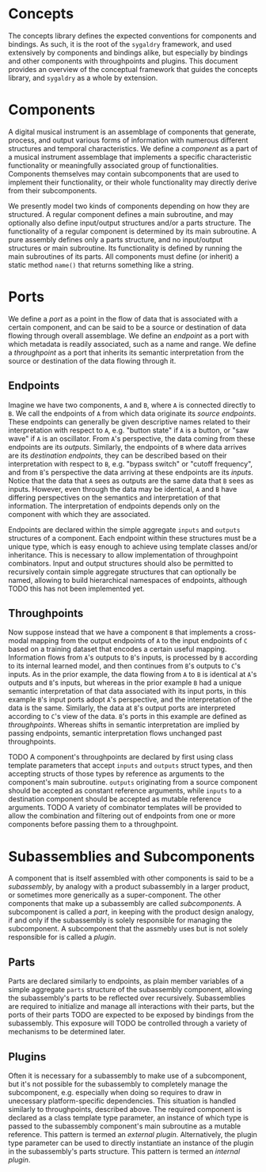 # Concepts

The concepts library defines the expected conventions for components and
bindings. As such, it is the root of the `sygaldry` framework, and used
extensively by components and bindings alike, but especially by bindings and
other components with throughpoints and plugins. This document provides an
overview of the conceptual framework that guides the concepts library, and
`sygaldry` as a whole by extension.

# Components

A digital musical instrument is an assemblage of components that generate,
process, and output various forms of information with numerous different
structures and temporal characteristics. We define a *component* as a part of a
musical instrument assemblage that implements a specific characteristic
functionality or meaningfully associated group of functionalities. Components
themselves may contain subcomponents that are used to implement their
functionality, or their whole functionality may directly derive from their
subcomponents.

We presently model two kinds of components depending on how they are
structured. A regular component defines a main subroutine, and may optionally
also define input/output structures and/or a parts structure. The functionality
of a regular component is determined by its main subroutine. A pure assembly
defines only a parts structure, and no input/output structures or main
subroutine. Its functionality is defined by running the main subroutines of its
parts. All components must define (or inherit) a static method `name()` that
returns something like a string.

# Ports

We define a *port* as a point in the flow of data that is associated with a
certain component, and can be said to be a source or destination of data
flowing through overall assemblage. We define an *endpoint* as a port with
which metadata is readily associated, such as a name and range. We define
a *throughpoint* as a port that inherits its semantic interpretation from
the source or destination of the data flowing through it.

## Endpoints

Imagine we have two components, `A` and `B`, where `A` is connected directly to
`B`. We call the endpoints of `A` from which data originate its *source
endpoints*. These endpoints can generally be given descriptive names related to
their interpretation with respect to `A`, e.g. "button state" if `A` is a
button, or "saw wave" if `A` is an oscillator. From `A`'s perspective, the data
coming from these endpoints are its *outputs*. Similarly, the endpoints of `B`
where data arrives are its *destination endpoints*, they can be described based
on their interpretation with respect to `B`, e.g. "bypass switch" or "cutoff
frequency", and from `B`'s perspective the data arriving at these endpoints are
its *inputs*. Notice that the data that `A` sees as outputs are the same data
that `B` sees as inputs. However, even through the data may be identical, `A`
and `B` have differing perspectives on the semantics and interpretation of that
information. The interpretation of endpoints depends only on the component with
which they are associated.

Endpoints are declared within the simple aggregate `inputs` and `outputs`
structures of a component. Each endpoint within these structures must be a
unique type, which is easy enough to achieve using template classes and/or
inheritance. This is necessary to allow implementation of throughpoint
combinators. Input and output structures should also be permitted to
recursively contain simple aggregate structures that can optionally be named,
allowing to build hierarchical namespaces of endpoints, although TODO this has
not been implemented yet.

## Throughpoints

Now suppose instead that we have a component `B` that implements a cross-modal
mapping from the output endpoints of `A` to the input endpoints of `C` based on
a training dataset that encodes a certain useful mapping. Information flows
from `A`'s outputs to `B`'s inputs, is processed by `B` according to its
internal learned model, and then continues from `B`'s outputs to `C`'s inputs.
As in the prior example, the data flowing from `A` to `B` is identical at `A`'s
outputs and `B`'s inputs, but whereas in the prior example `B` had a unique
semantic interpretation of that data associated with its input ports, in this
example `B`'s input ports adopt `A`'s perspective, and the interpretation of
the data is the same. Similarly, the data at `B`'s output ports are interpreted
according to `C`'s view of the data. `B`'s ports in this example are defined as
*throughpoints*. Whereas shifts in semantic interpretation are implied by
passing endpoints, semantic interpretation flows unchanged past throughpoints.

TODO A component's throughpoints are declared by first using class template
parameters that accept `inputs` and `outputs` struct types, and then accepting
structs of those types by reference as arguments to the component's main
subroutine. `outputs` originating from a source component should be accepted as
constant reference arguments, while `inputs` to a destination component should
be accepted as mutable reference arguments. TODO A variety of combinator
templates will be provided to allow the combination and filtering out of
endpoints from one or more components before passing them to a throughpoint.

# Subassemblies and Subcomponents

A component that is itself assembled with other components is said to be a
*subassembly*, by analogy with a product subassembly in a larger product, or
sometimes more generically as a super-component. The other components that make
up a subassembly are called *subcomponents*. A subcomponent is called a *part*,
in keeping with the product design analogy, if and only if the subassembly is
solely responsible for managing the subcomponent. A subcomponent that the
assmebly uses but is not solely responsible for is called a *plugin*.

## Parts

Parts are declared similarly to endpoints, as plain member variables of a
simple aggregate `parts` structure of the subassembly component, allowing the
subassembly's parts to be reflected over recursively. Subassemblies are
required to initialize and manage all interactions with their parts, but the
ports of their parts TODO are expected to be exposed by bindings from the
subassembly. This exposure will TODO be controlled through a variety of
mechanisms to be determined later.

## Plugins

Often it is necessary for a subassembly to make use of a subcomponent, but it's
not possible for the subassembly to completely manage the subcomponent, e.g.
especially when doing so requires to draw in unecessary platform-specific
dependencies. This situation is handled similarly to throughpoints, described
above. The required component is declared as a class template type parameter,
an instance of which type is passed to the subassembly component's main
subroutine as a mutable reference. This pattern is termed an *external plugin*.
Alternatively, the plugin type parameter can be used to directly instantiate
an instance of the plugin in the subassembly's parts structure. This pattern
is termed an *internal plugin*.
